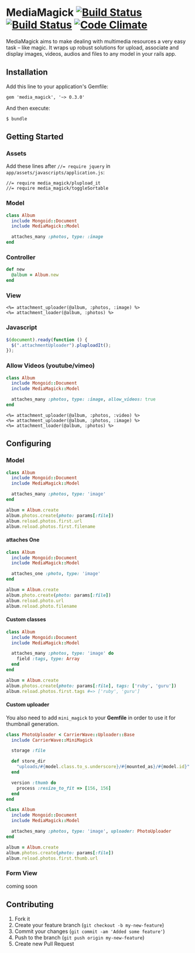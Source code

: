 # MediaMagick [![Build Status](https://secure.travis-ci.org/nudesign/media_magick.png?branch=master)](http://travis-ci.org/nudesign/media_magick) [![Build Status](https://gemnasium.com/nudesign/media_magick.png)](http://gemnasium.com/nudesign/media_magick) [![Code Climate](https://codeclimate.com/github/nudesign/media_magick.png)](https://codeclimate.com/github/nudesign/media_magick)

MediaMagick aims to make dealing with multimedia resources a very easy task – like magic. It wraps up robust solutions for upload, associate and display images, videos, audios and files to any model in your rails app.

## Installation

Add this line to your application's Gemfile:

    gem 'media_magick', '~> 0.3.0'

And then execute:

    $ bundle

## Getting Started

### Assets

Add these lines after `//= require jquery` in `app/assets/javascripts/application.js`:

```
//= require media_magick/plupload_it
//= require media_magick/toggleSortable
```

### Model

``` ruby
class Album
  include Mongoid::Document
  include MediaMagick::Model

  attaches_many :photos, type: :image
end
```

### Controller

``` ruby
def new
  @album = Album.new
end
```

### View

``` erb
<%= attachment_uploader(@album, :photos, :image) %>
<%= attachment_loader(@album, :photos) %>
```

### Javascript

``` javascript
$(document).ready(function () {
  $(".attachmentUploader").pluploadIt();
});
```

### Allow Videos (youtube/vimeo)

``` ruby
class Album
  include Mongoid::Document
  include MediaMagick::Model

  attaches_many :photos, type: :image, allow_videos: true
end
```

``` erb
<%= attachment_uploader(@album, :photos, :video) %>
<%= attachment_uploader(@album, :photos, :image) %>
<%= attachment_loader(@album, :photos) %>
```

## Configuring

### Model

``` ruby
class Album
  include Mongoid::Document
  include MediaMagick::Model

  attaches_many :photos, type: 'image'
end

album = Album.create
album.photos.create(photo: params[:file])
album.reload.photos.first.url
album.reload.photos.first.filename
```

#### attaches One

``` ruby
class Album
  include Mongoid::Document
  include MediaMagick::Model

  attaches_one :photo, type: 'image'
end

album = Album.create
album.photo.create(photo: params[:file])
album.reload.photo.url
album.reload.photo.filename
```

#### Custom classes

``` ruby
class Album
  include Mongoid::Document
  include MediaMagick::Model

  attaches_many :photos, type: 'image' do
    field :tags, type: Array
  end
end

album = Album.create
album.photos.create(photo: params[:file], tags: ['ruby', 'guru'])
album.reload.photos.first.tags #=> ['ruby', 'guru']
```

#### Custom uploader

You also need to add `mini_magick` to your **Gemfile** in order to use it for thumbnail generation.

``` ruby
class PhotoUploader < CarrierWave::Uploader::Base
  include CarrierWave::MiniMagick

  storage :file

  def store_dir
    "uploads/#{model.class.to_s.underscore}/#{mounted_as}/#{model.id}"
  end

  version :thumb do
    process :resize_to_fit => [156, 156]
  end
end
```

``` ruby
class Album
  include Mongoid::Document
  include MediaMagick::Model

  attaches_many :photos, type: 'image', uploader: PhotoUploader
end

album = Album.create
album.photos.create(photo: params[:file])
album.reload.photos.first.thumb.url
```

### Form View

coming soon


## Contributing

1. Fork it
2. Create your feature branch (`git checkout -b my-new-feature`)
3. Commit your changes (`git commit -am 'Added some feature'`)
4. Push to the branch (`git push origin my-new-feature`)
5. Create new Pull Request
